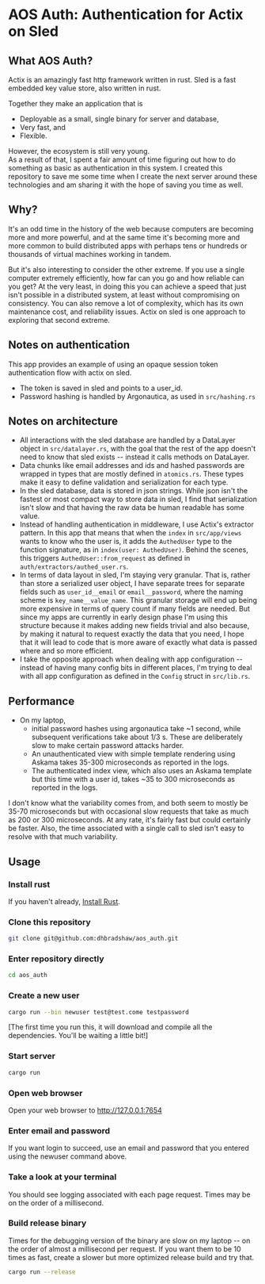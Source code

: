 # AOS Auth: Authentication for Actix on Sled

## What AOS Auth?

Actix is an amazingly fast http framework written in rust.
Sled is a fast embedded key value store, also written in rust.

Together they make an application that is

- Deployable as a small, single binary for server and database,
- Very fast, and
- Flexible.

However, the ecosystem is still very young.  
As a result of that, I spent a fair amount of time figuring out how to do something as basic as authentication in this system.
I created this repository to save me some time when I create the next server around these technologies and am sharing it with the hope of saving you time as well.

## Why?

It's an odd time in the history of the web because computers are becoming more and more powerful, and at the same time it's becoming more and more common to build distributed apps with perhaps tens or hundreds or thousands of virtual machines working in tandem.

But it's also interesting to consider the other extreme.  If you use a single computer extremely efficiently, how far can you go and how reliable can you get?  At the very least, in doing this you can achieve a speed that just isn't possible in a distributed system, at least without compromising on consistency.  You can also remove a lot of complexity, which has its own maintenance cost, and reliability issues.  Actix on sled is one approach to exploring that second extreme.

## Notes on authentication

This app provides an example of using an opaque session token authentication flow with actix on sled.

- The token is saved in sled and points to a user_id.
- Password hashing is handled by Argonautica, as used in `src/hashing.rs`

## Notes on architecture

- All interactions with the sled database are handled by a DataLayer object in `src/datalayer.rs`, with the goal that the rest of the app doesn't need to know that sled exists -- instead it calls methods on DataLayer.
- Data chunks like email addresses and ids and hashed passwords are wrapped in types that are mostly defined in `atomics.rs`.  These types make it easy to define validation and serialization for each type.
- In the sled database, data is stored in json strings.  While json isn't the fastest or most compact way to store data in sled, I find that serialization isn't slow and that having the raw data be human readable has some value.
- Instead of handling authentication in middleware, I use Actix's extractor pattern.  In this app that means that when the `index` in `src/app/views` wants to know who the user is, it adds the `AuthedUser` type to the function signature, as in `index(user: AuthedUser)`.  Behind the scenes, this triggers `AuthedUser::from_request` as defined in `auth/extractors/authed_user.rs`.
- In terms of data layout in sled, I'm staying very granular.  That is, rather than store a serialized user object, I have separate trees for separate fields such as `user_id__email` or `email__password`, where the naming scheme is `key_name__value_name`.  This granular storage will end up being more expensive in terms of query count if many fields are needed.  But since my apps are currently in early design phase I'm using this structure because it makes adding new fields trivial and also because, by making it natural to request exactly the data that you need, I hope that it will lead to code that is more aware of exactly what data is passed where and so more efficient.
- I take the opposite approach when dealing with app configuration -- instead of having many config bits in different places, I'm trying to deal with all app configuration as defined in the `Config` struct in `src/lib.rs`.

## Performance

- On my laptop,
  - initial password hashes using argonautica take ~1 second, while subsequent verifications take about 1/3 s.  These are deliberately slow to make certain password attacks harder.
  - An unauthenticated view with simple template rendering using Askama takes 35-300 microseconds as reported in the logs.
  - The authenticated index view, which also uses an Askama template but this time with a user id, takes  ~35 to 300 microseconds as reported in the logs.

I don't know what the variability comes from, and both seem to mostly be 35-70 microseconds but with occasional slow requests that take as much as 200 or 300 microseconds.  At any rate, it's fairly fast but could certainly be faster.  Also, the time associated with a single call to sled isn't easy to resolve with that much variability.

## Usage

### Install rust

If you haven't already, [Install Rust](https://www.rust-lang.org/tools/install).

### Clone this repository

```bash
git clone git@github.com:dhbradshaw/aos_auth.git
```

### Enter repository directly

```bash
cd aos_auth
```

### Create a new user

```bash
cargo run --bin newuser test@test.come testpassword
```

[The first time you run this, it will download and compile all the dependencies.  You'll be waiting a little bit!]

### Start server

```bash
cargo run
```

### Open web browser

Open your web browser to <http://127.0.0.1:7654>

### Enter email and password

If you want login to succeed, use an email and password that you entered using the newuser command above.

### Take a look at your terminal

You should see logging associated with each page request.  Times may be on the order of a millisecond.

### Build release binary

Times for the debugging version of the binary are slow on my laptop -- on the order of almost a millisecond per request.  If you want them to be 10 times as fast, create a slower but more optimized release build and try that.

```bash
cargo run --release
```

